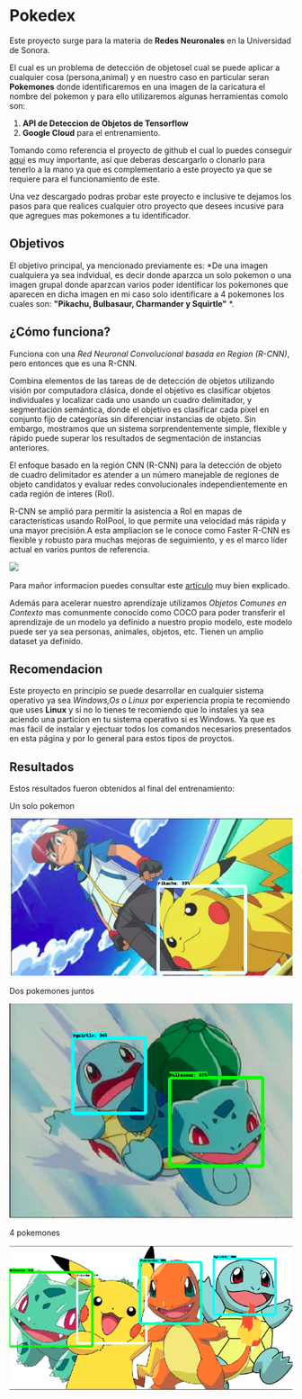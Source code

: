 # Pokedex 
Este proyecto surge para la materia de **Redes Neuronales** en la Universidad de Sonora.

El cual es un problema de detección de objetosel cual se puede aplicar a cualquier cosa (persona,animal) y
en nuestro caso en particular seran **Pokemones** donde identificaremos en una imagen de la caricatura
el nombre del pokemon y para ello utilizaremos algunas herramientas
comolo son: 
1. **API de Deteccion de Objetos de Tensorflow**
2. **Google Cloud** para el entrenamiento.

Tomando como referencia el proyecto de github el cual lo puedes conseguir [aqui](https://github.com/tensorflow/models)
es muy importante, así que deberas descargarlo o clonarlo para tenerlo a la mano ya que es complementario a este
proyecto ya que se requiere para el funcionamiento de este.

Una vez descargado podras probar este proyecto e inclusive te dejamos los pasos para que realices cualquier
otro proyecto que desees incusive para que agregues mas pokemones a tu identificador.


## Objetivos

El objetivo principal, ya mencionado previamente es: *De una imagen cualquiera ya sea indvidual, 
es decir donde aparzca un solo pokemon o una imagen grupal donde 
aparzcan varios poder identificar los pokemones que aparecen en dicha imagen en mi caso solo identificare a 4
pokemones los cuales son: **"Pikachu, Bulbasaur, Charmander y Squirtle"** *.

## ¿Cómo funciona? 
Funciona con una *Red Neuronal Convolucional basada en Region (R-CNN)*, pero entonces que es una R-CNN.

Combina elementos de las tareas de de detección de objetos utilizando visión por computadora clásica, 
donde el objetivo es clasificar objetos individuales y localizar cada uno usando un cuadro delimitador, 
y segmentación semántica, donde el objetivo es clasificar cada píxel en conjunto fijo de categorías 
sin diferenciar instancias de objeto.
Sin embargo, mostramos que un sistema sorprendentemente simple, flexible y rápido puede superar los 
resultados de segmentación de instancias anteriores.

El enfoque basado en la región CNN (R-CNN) para la detección de objeto de cuadro delimitador es 
atender a un número manejable de regiones de objeto candidatos y evaluar redes convolucionales 
independientemente en cada región de interes (RoI).

R-CNN se amplió para permitir la asistencia a RoI en mapas de características usando RoIPool, 
lo que permite una velocidad más rápida y una mayor precisión.A esta ampliacion
se le conoce como Faster R-CNN  es flexible y robusto para muchas mejoras de seguimiento, 
y es el marco líder actual en varios puntos de referencia.

![](imagenes/ej.)

Para mañor informacion puedes consultar este [artículo](https://arxiv.org/pdf/1703.06870.pdf) muy bien explicado.

Además para acelerar nuestro aprendizaje utilizamos *Objetos Comunes en Contexto* mas comunmente conocido como COCO
para poder transferir el aprendizaje de un modelo ya definido a nuestro propio modelo, este modelo puede
ser ya sea personas, animales, objetos, etc. 
Tienen un amplio dataset ya definido.

## Recomendacion

Este proyecto en principio se puede desarrollar en cualquier sistema operativo ya sea *Windows,Os o Linux* por
experiencia propia te recomiendo que uses **Linux** y si no lo tienes te recomiendo que lo instales ya sea aciendo una
particion en tu sistema operativo si es Windows. Ya que es mas fácil de instalar y ejectuar todos los 
comandos necesarios presentados en esta página y por lo general para estos tipos de proyctos.

## Resultados

Estos resultados fueron obtenidos al final del entrenamiento:

Un solo pokemon

![](imagenes/r3.png)

Dos pokemones juntos

![](imagenes/r1.png)

4 pokemones

![](imagenes/r2.png)


